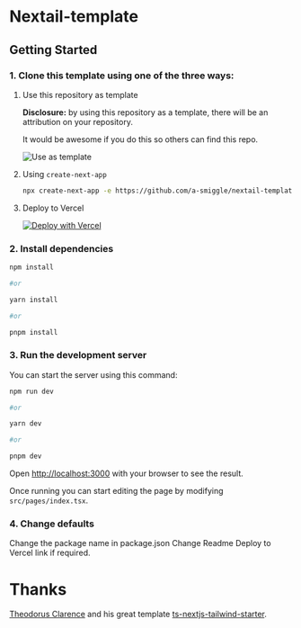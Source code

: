 # Nextail-template

## Getting Started

### 1. Clone this template using one of the three ways:

1. Use this repository as template

   **Disclosure:** by using this repository as a template, there will be an attribution on your repository.

   It would be awesome if you do this so others can find this repo.

   ![Use as template](https://user-images.githubusercontent.com/55318172/129183039-1a61e68d-dd90-4548-9489-7b3ccbb35810.png)

2. Using `create-next-app`

   ```bash
   npx create-next-app -e https://github.com/a-smiggle/nextail-template project-name
   ```

3. Deploy to Vercel

   [![Deploy with Vercel](https://vercel.com/button)](https://vercel.com/new/git/external?repository-url=https%3A%2F%2Fgithub.com%2Fa-smiggle%2Fnextail-template)

### 2. Install dependencies

```bash
npm install

#or

yarn install

#or

pnpm install
```

### 3. Run the development server

You can start the server using this command:

```bash
npm run dev

#or

yarn dev

#or

pnpm dev
```

Open [http://localhost:3000](http://localhost:3000) with your browser to see the result. 

Once running you can start editing the page by modifying `src/pages/index.tsx`.

### 4. Change defaults

Change the package name in package.json
Change Readme Deploy to Vercel link if required.

# Thanks

[Theodorus Clarence](https://github.com/theodorusclarence) and his great template [ts-nextjs-tailwind-starter](https://github.com/theodorusclarence/ts-nextjs-tailwind-starter).